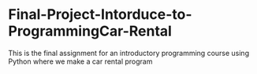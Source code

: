 # Final-Project-Intorduce-to-ProgrammingCar-Rental
This is the final assignment for an introductory programming course using Python where we make a car rental program
